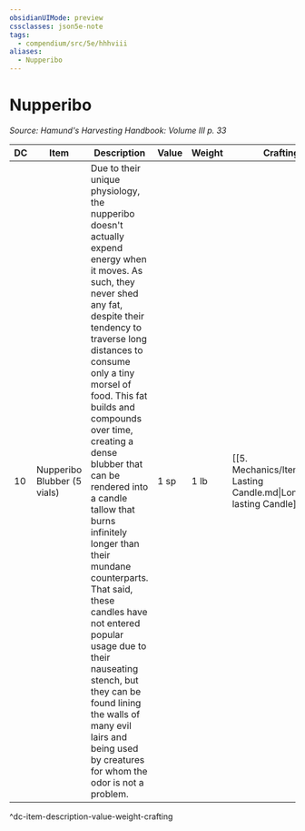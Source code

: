 ```yaml
---
obsidianUIMode: preview
cssclasses: json5e-note
tags:
  - compendium/src/5e/hhhviii
aliases:
  - Nupperibo
---
```

# Nupperibo
*Source: Hamund's Harvesting Handbook: Volume III p. 33* 

| DC | Item | Description | Value | Weight | Crafting |
|----|------|-------------|-------|--------|----------|
| 10 | Nupperibo Blubber (5 vials) | Due to their unique physiology, the nupperibo doesn't actually expend energy when it moves. As such, they never shed any fat, despite their tendency to traverse long distances to consume only a tiny morsel of food. This fat builds and compounds over time, creating a dense blubber that can be rendered into a candle tallow that burns infinitely longer than their mundane counterparts. That said, these candles have not entered popular usage due to their nauseating stench, but they can be found lining the walls of many evil lairs and being used by creatures for whom the odor is not a problem. | 1 sp | 1 lb | [[5. Mechanics/Items/Long Lasting Candle.md\|Long-lasting Candle]] |
^dc-item-description-value-weight-crafting
